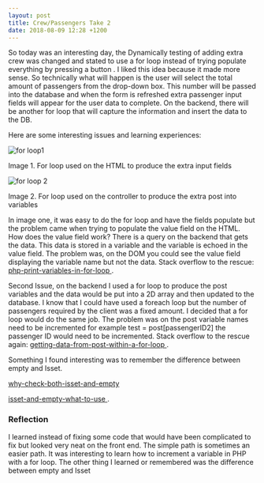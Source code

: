 ```yaml
---
layout: post
title: Crew/Passengers Take 2
date: 2018-08-09 12:28 +1200
---
```


So today was an interesting day, the Dynamically testing of adding extra crew was changed and stated to use a for loop instead of trying populate everything by pressing a button . I liked this idea because it made more sense. So technically what will happen is the user will select the total amount of passengers from the drop-down box. This number will be passed into the database and when the form is refreshed extra passenger input fields will appear for the user data to complete. On the backend, there will be another for loop that will capture the information and insert the data to the DB.

Here are some interesting issues and learning experiences:


<img src="{{ 'assets/images/Project2/frontendfor.JPG' | relative_url }}" alt="for loop1" />

Image 1. For loop used on the HTML to produce the extra input fields


<img src="{{ 'assets/images/Project2/backendfor.JPG' | relative_url }}" alt="for loop 2 " />

Image 2. For loop used on the controller to produce the extra post into variables

In image one, it was easy to do the for loop and have the fields populate but the problem came when trying to populate the value field on the HTML. How does the value field work? There is a query on the backend that gets the data. This data is stored in a variable and the variable is echoed in the value field. The problem was, on the DOM you could see the value field displaying the variable name but not the data. Stack overflow to the rescue: <a href="https://stackoverflow.com/questions/13912342/php-print-variables-in-for-loop"> php-print-variables-in-for-loop </a>.

Second Issue, on the backend I used a for loop to produce the post variables and the data would be put into a 2D array and then updated to the database. I know that I could have used a foreach loop but the number of passengers required by the client was a fixed amount. I decided that a for loop would do the same job. The problem was on the post variable names need to be incremented for example test = post[passengerID2] the passenger ID would need to be incremented. Stack overflow to the rescue again: <a href="https://stackoverflow.com/questions/6595774/getting-data-from-post-within-a-for-loop"> getting-data-from-post-within-a-for-loop </a>.

Something I found interesting was to remember the difference between empty and Isset. 

<a href="https://stackoverflow.com/questions/4559925/why-check-both-isset-and-empty/4560099"> why-check-both-isset-and-empty </a>

<a href="https://stackoverflow.com/questions/7191626/isset-and-empty-what-to-use"> isset-and-empty-what-to-use </a>.

<h3>Reflection</h3>
I learned instead of fixing some code that would have been complicated to fix but looked very neat on the front end. The simple path is sometimes an easier path. It was interesting to learn how to increment a variable in PHP with a for loop. The other thing I learned or remembered was the difference between empty and Isset
